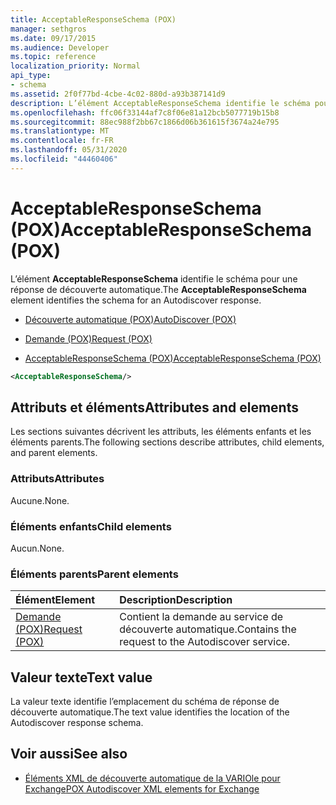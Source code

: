 ```yaml
---
title: AcceptableResponseSchema (POX)
manager: sethgros
ms.date: 09/17/2015
ms.audience: Developer
ms.topic: reference
localization_priority: Normal
api_type:
- schema
ms.assetid: 2f0f77bd-4cbe-4c02-880d-a93b387141d9
description: L’élément AcceptableResponseSchema identifie le schéma pour une réponse de découverte automatique.
ms.openlocfilehash: ffc06f33144af7c8f06e81a12bcb5077719b15b8
ms.sourcegitcommit: 88ec988f2bb67c1866d06b361615f3674a24e795
ms.translationtype: MT
ms.contentlocale: fr-FR
ms.lasthandoff: 05/31/2020
ms.locfileid: "44460406"
---
```

# <a name="acceptableresponseschema-pox"></a><span data-ttu-id="e6d68-103">AcceptableResponseSchema (POX)</span><span class="sxs-lookup"><span data-stu-id="e6d68-103">AcceptableResponseSchema (POX)</span></span>

<span data-ttu-id="e6d68-104">L’élément **AcceptableResponseSchema** identifie le schéma pour une réponse de découverte automatique.</span><span class="sxs-lookup"><span data-stu-id="e6d68-104">The **AcceptableResponseSchema** element identifies the schema for an Autodiscover response.</span></span> 
  
- [<span data-ttu-id="e6d68-105">Découverte automatique (POX)</span><span class="sxs-lookup"><span data-stu-id="e6d68-105">AutoDiscover (POX)</span></span>](autodiscover-pox.md)
  
- [<span data-ttu-id="e6d68-106">Demande (POX)</span><span class="sxs-lookup"><span data-stu-id="e6d68-106">Request (POX)</span></span>](request-pox.md)
  
- [<span data-ttu-id="e6d68-107">AcceptableResponseSchema (POX)</span><span class="sxs-lookup"><span data-stu-id="e6d68-107">AcceptableResponseSchema (POX)</span></span>](acceptableresponseschema-pox.md)
  
```xml
<AcceptableResponseSchema/>
```

## <a name="attributes-and-elements"></a><span data-ttu-id="e6d68-108">Attributs et éléments</span><span class="sxs-lookup"><span data-stu-id="e6d68-108">Attributes and elements</span></span>

<span data-ttu-id="e6d68-109">Les sections suivantes décrivent les attributs, les éléments enfants et les éléments parents.</span><span class="sxs-lookup"><span data-stu-id="e6d68-109">The following sections describe attributes, child elements, and parent elements.</span></span>
  
### <a name="attributes"></a><span data-ttu-id="e6d68-110">Attributs</span><span class="sxs-lookup"><span data-stu-id="e6d68-110">Attributes</span></span>

<span data-ttu-id="e6d68-111">Aucune.</span><span class="sxs-lookup"><span data-stu-id="e6d68-111">None.</span></span>
  
### <a name="child-elements"></a><span data-ttu-id="e6d68-112">Éléments enfants</span><span class="sxs-lookup"><span data-stu-id="e6d68-112">Child elements</span></span>

<span data-ttu-id="e6d68-113">Aucun.</span><span class="sxs-lookup"><span data-stu-id="e6d68-113">None.</span></span>
  
### <a name="parent-elements"></a><span data-ttu-id="e6d68-114">Éléments parents</span><span class="sxs-lookup"><span data-stu-id="e6d68-114">Parent elements</span></span>

|<span data-ttu-id="e6d68-115">**Élément**</span><span class="sxs-lookup"><span data-stu-id="e6d68-115">**Element**</span></span>|<span data-ttu-id="e6d68-116">**Description**</span><span class="sxs-lookup"><span data-stu-id="e6d68-116">**Description**</span></span>|
|:-----|:-----|
|[<span data-ttu-id="e6d68-117">Demande (POX)</span><span class="sxs-lookup"><span data-stu-id="e6d68-117">Request (POX)</span></span>](request-pox.md) <br/> |<span data-ttu-id="e6d68-118">Contient la demande au service de découverte automatique.</span><span class="sxs-lookup"><span data-stu-id="e6d68-118">Contains the request to the Autodiscover service.</span></span>  <br/> |
   
## <a name="text-value"></a><span data-ttu-id="e6d68-119">Valeur texte</span><span class="sxs-lookup"><span data-stu-id="e6d68-119">Text value</span></span>

<span data-ttu-id="e6d68-120">La valeur texte identifie l’emplacement du schéma de réponse de découverte automatique.</span><span class="sxs-lookup"><span data-stu-id="e6d68-120">The text value identifies the location of the Autodiscover response schema.</span></span>
  
## <a name="see-also"></a><span data-ttu-id="e6d68-121">Voir aussi</span><span class="sxs-lookup"><span data-stu-id="e6d68-121">See also</span></span>

- [<span data-ttu-id="e6d68-122">Éléments XML de découverte automatique de la VARIOle pour Exchange</span><span class="sxs-lookup"><span data-stu-id="e6d68-122">POX Autodiscover XML elements for Exchange</span></span>](pox-autodiscover-xml-elements-for-exchange.md)

